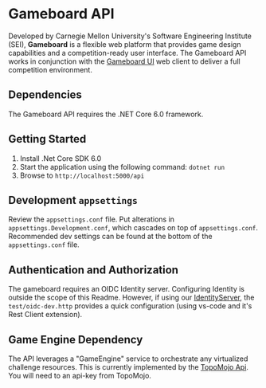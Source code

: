 # Gameboard API

Developed by Carnegie Mellon University's Software Engineering Institute (SEI), **Gameboard** is a flexible web platform that provides game design capabilities and a competition-ready user interface. The Gameboard API works in conjunction with the [Gameboard UI](https://github.com/cmu-sei/gameboard-ui) web client to deliver a full competition environment.

## Dependencies

The Gameboard API requires the .NET Core 6.0 framework.

## Getting Started

1. Install .Net Core SDK 6.0
2. Start the application using the following command: `dotnet run`
3. Browse to `http://localhost:5000/api`

## Development `appsettings`

Review the `appsettings.conf` file.  Put alterations in `appsettings.Development.conf`, which cascades on top of `appsettings.conf`.  Recommended dev settings can be found at the bottom of the `appsettings.conf` file.

## Authentication and Authorization
The gameboard requires an OIDC Identity server. Configuring Identity is outside the scope of this Readme. However, if using our [IdentityServer](https://github.com/cmu-sei/Identity), the `test/oidc-dev.http` provides a quick configuration (using vs-code and it's Rest Client extension).

## Game Engine Dependency
The API leverages a "GameEngine" service to orchestrate any virtualized challenge resources.  This is currently implemented by the [TopoMojo Api](https://github.com/cmu-sei/TopoMojo).  You will need to an api-key from TopoMojo.
